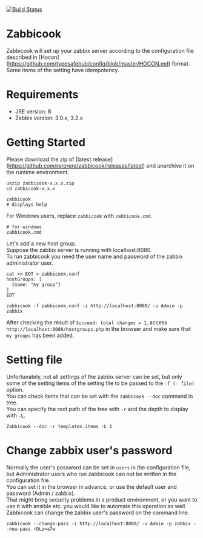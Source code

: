 [![Build Status](https://travis-ci.org/rerorero/zabbicook.svg?branch=master)](https://travis-ci.org/rerorero/zabbicook)

# Zabbicook
Zabbicook will set up your zabbix server according to the configuration file described in [Hocon] (https://github.com/typesafehub/config/blob/master/HOCON.md) format.  
Some items of the setting have idempotency.

# Requirements
- JRE version: 8
- Zabbix version: 3.0.x, 3.2.x

# Getting Started
Please download the zip of [latest release] (https://github.com/rerorero/zabbicook/releases/latest) and unarchive it on the runtime environment.
```
unzip zabbicook-x.x.x.zip
cd zabbicook-x.x.x

zabbicook
# displays help
```
For Windows users, replace `zabbicook` with `zabbicook.cmd`.
```
# for windows
zabbicook.cmd
```

Let's add a new host group.  
Suppose the zabbix server is running with localhost:8080.  
To run zabbicook you need the user name and password of the zabbix administrator user.
```
cat << EOT > zabbicook.conf
hostGroups: [
  {name: "my group"}
]
EOT

zabbicook -f zabbicook.conf -i http://localhost:8080/ -u Admin -p zabbix
```
After checking the result of `Succeed: total changes = 1`, access `http://localhost:8080/hostgroups.php` in the browser and make sure that `my groups` has been added.

# Setting file
Unfortunately, not all settings of the zabbix server can be set, but only some of the setting items of the setting file to be passed to the `-f (- file)` option.  
You can check items that can be set with the `zabbicook --doc` command in tree.  
You can specify the root path of the tree with `-r` and the depth to display with `-L`.
```
Zabbicook --doc -r templates.items -L 1
```

# Change zabbix user's password
Normally the user's password can be set in `users` in the configuration file, but Administrator users who run zabbicook can not be written in the configuration file.  
You can set it in the browser in advance, or use the default user and password (Admin / zabbix).  
That might bring security problems in a product environment, or you want to use it with ansible etc. you would like to automate this operation as well.  
Zabbicook can change the zabbix user's password on the command line.
```
zabbicook --change-pass -i http://localhost:8080/ -u Admin -p zabbix --new-pass rDLz=a7w
```
